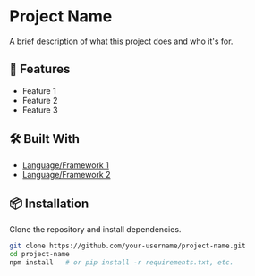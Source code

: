 # Project Name

A brief description of what this project does and who it's for.

## 🚀 Features

- Feature 1
- Feature 2
- Feature 3

## 🛠️ Built With

- [Language/Framework 1](https://example.com)
- [Language/Framework 2](https://example.com)

## 📦 Installation

Clone the repository and install dependencies.

```bash
git clone https://github.com/your-username/project-name.git
cd project-name
npm install   # or pip install -r requirements.txt, etc.
